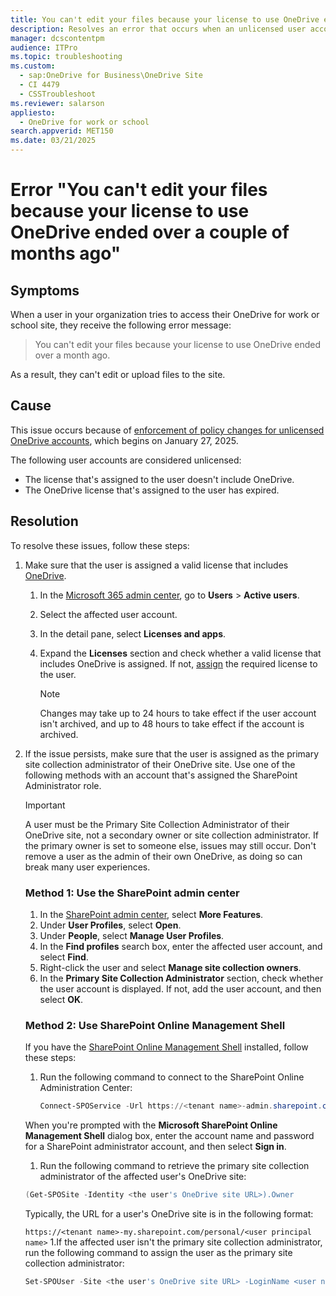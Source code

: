 ```yaml
---
title: You can't edit your files because your license to use OneDrive ended over a couple of months ago
description: Resolves an error that occurs when an unlicensed user account tries to access their OneDrive for work or school site.
manager: dcscontentpm
audience: ITPro
ms.topic: troubleshooting
ms.custom: 
  - sap:OneDrive for Business\OneDrive Site
  - CI 4479
  - CSSTroubleshoot
ms.reviewer: salarson
appliesto: 
  - OneDrive for work or school
search.appverid: MET150
ms.date: 03/21/2025
---
```

# Error "You can't edit your files because your license to use OneDrive ended over a couple of months ago"

## Symptoms

When a user in your organization tries to access their OneDrive for work or school site, they receive the following error message:

> You can't edit your files because your license to use OneDrive ended over a month ago.

As a result, they can't edit or upload files to the site.

## Cause

This issue occurs because of [enforcement of policy changes for unlicensed OneDrive accounts](/SharePoint/unlicensed-onedrive-accounts), which begins on January 27, 2025.

The following user accounts are considered unlicensed:

- The license that's assigned to the user doesn't include OneDrive.
- The OneDrive license that's assigned to the user has expired.

## Resolution

To resolve these issues, follow these steps:

1. Make sure that the user is assigned a valid license that includes [OneDrive](/office365/servicedescriptions/onedrive-for-business-service-description#available-plans).

   1. In the [Microsoft 365 admin center](https://go.microsoft.com/fwlink/p/?linkid=2024339), go to **Users** > **Active users**.
   1. Select the affected user account.
   1. In the detail pane, select **Licenses and apps**.
   1. Expand the **Licenses** section and check whether a valid license that includes OneDrive is assigned. If not, [assign](/microsoft-365/admin/manage/assign-licenses-to-users?view=o365-worldwide#use-the-active-users-page-to-assign-or-unassign-licenses&preserve-view=true) the required license to the user.

      > [!NOTE]
      > Changes may take up to 24 hours to take effect if the user account isn't archived, and up to 48 hours to take effect if the account is archived.
2. If the issue persists, make sure that the user is assigned as the primary site collection administrator of their OneDrive site. Use one of the following methods with an account that's assigned the SharePoint Administrator role.

   > [!IMPORTANT]
   > A user must be the Primary Site Collection Administrator of their OneDrive site, not a secondary owner or site collection administrator. If the primary owner is set to someone else, issues may still occur. Don't remove a user as the admin of their own OneDrive, as doing so can break many user experiences.

   ### Method 1: Use the SharePoint admin center

   1. In the [SharePoint admin center](https://go.microsoft.com/fwlink/?linkid=2185219), select **More Features**.
   1. Under **User Profiles**, select **Open**.
   1. Under **People**, select **Manage User Profiles**.
   1. In the **Find profiles** search box, enter the affected user account, and select **Find**.
   1. Right-click the user and select **Manage site collection owners**.
   1. In the **Primary Site Collection Administrator** section, check whether the user account is displayed. If not, add the user account, and then select **OK**.

   ### Method 2: Use SharePoint Online Management Shell

   If you have the [SharePoint Online Management Shell](/powershell/sharepoint/sharepoint-online/connect-sharepoint-online) installed, follow these steps:

   1. Run the following command to connect to the SharePoint Online Administration Center:

      ```powershell
      Connect-SPOService -Url https://<tenant name>-admin.sharepoint.com
      ```

     When you're prompted with the **Microsoft SharePoint Online Management Shell** dialog box, enter the account name and password for a SharePoint administrator account, and then select **Sign in**.
   1. Run the following command to retrieve the primary site collection administrator of the affected user's OneDrive site:

     ```powershell
     (Get-SPOSite -Identity <the user's OneDrive site URL>).Owner
     ```

     Typically, the URL for a user's OneDrive site is in the following format:

     `https://<tenant name>-my.sharepoint.com/personal/<user principal name>`
   1.If the affected user isn't the primary site collection administrator, run the following command to assign the user as the primary site collection administrator:

     ```powershell
     Set-SPOUser -Site <the user's OneDrive site URL> -LoginName <user name> -IsSiteCollectionAdmin $true
     ```
